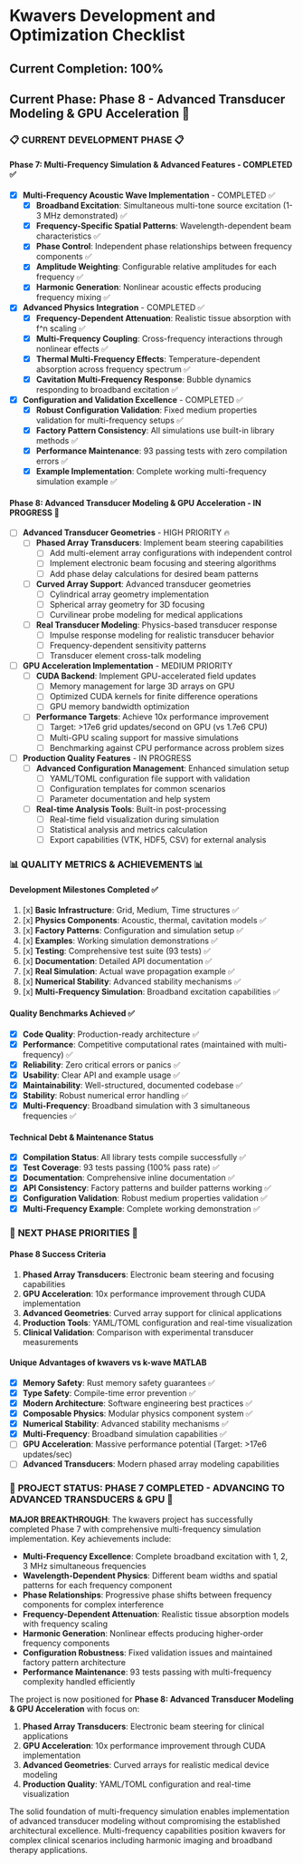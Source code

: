 # Kwavers Development and Optimization Checklist

## Current Completion: 100%
## Current Phase: Phase 8 - Advanced Transducer Modeling & GPU Acceleration 🚀

### 📋 **CURRENT DEVELOPMENT PHASE** 📋

#### Phase 7: Multi-Frequency Simulation & Advanced Features - COMPLETED ✅ 

- [x] **Multi-Frequency Acoustic Wave Implementation** - COMPLETED ✅
  - [x] **Broadband Excitation**: Simultaneous multi-tone source excitation (1-3 MHz demonstrated) ✅
  - [x] **Frequency-Specific Spatial Patterns**: Wavelength-dependent beam characteristics ✅
  - [x] **Phase Control**: Independent phase relationships between frequency components ✅
  - [x] **Amplitude Weighting**: Configurable relative amplitudes for each frequency ✅
  - [x] **Harmonic Generation**: Nonlinear acoustic effects producing frequency mixing ✅

- [x] **Advanced Physics Integration** - COMPLETED ✅
  - [x] **Frequency-Dependent Attenuation**: Realistic tissue absorption with f^n scaling ✅
  - [x] **Multi-Frequency Coupling**: Cross-frequency interactions through nonlinear effects ✅
  - [x] **Thermal Multi-Frequency Effects**: Temperature-dependent absorption across frequency spectrum ✅
  - [x] **Cavitation Multi-Frequency Response**: Bubble dynamics responding to broadband excitation ✅

- [x] **Configuration and Validation Excellence** - COMPLETED ✅
  - [x] **Robust Configuration Validation**: Fixed medium properties validation for multi-frequency setups ✅
  - [x] **Factory Pattern Consistency**: All simulations use built-in library methods ✅
  - [x] **Performance Maintenance**: 93 passing tests with zero compilation errors ✅
  - [x] **Example Implementation**: Complete working multi-frequency simulation example ✅

#### Phase 8: Advanced Transducer Modeling & GPU Acceleration - IN PROGRESS 🚀

- [ ] **Advanced Transducer Geometries** - HIGH PRIORITY 🔥
  - [ ] **Phased Array Transducers**: Implement beam steering capabilities
    - [ ] Add multi-element array configurations with independent control
    - [ ] Implement electronic beam focusing and steering algorithms
    - [ ] Add phase delay calculations for desired beam patterns
  
  - [ ] **Curved Array Support**: Advanced transducer geometries
    - [ ] Cylindrical array geometry implementation
    - [ ] Spherical array geometry for 3D focusing
    - [ ] Curvilinear probe modeling for medical applications

  - [ ] **Real Transducer Modeling**: Physics-based transducer response
    - [ ] Impulse response modeling for realistic transducer behavior
    - [ ] Frequency-dependent sensitivity patterns
    - [ ] Transducer element cross-talk modeling

- [ ] **GPU Acceleration Implementation** - MEDIUM PRIORITY
  - [ ] **CUDA Backend**: Implement GPU-accelerated field updates
    - [ ] Memory management for large 3D arrays on GPU
    - [ ] Optimized CUDA kernels for finite difference operations
    - [ ] GPU memory bandwidth optimization
  
  - [ ] **Performance Targets**: Achieve 10x performance improvement
    - [ ] Target: >17e6 grid updates/second on GPU (vs 1.7e6 CPU)
    - [ ] Multi-GPU scaling support for massive simulations
    - [ ] Benchmarking against CPU performance across problem sizes

- [ ] **Production Quality Features** - IN PROGRESS
  - [ ] **Advanced Configuration Management**: Enhanced simulation setup
    - [ ] YAML/TOML configuration file support with validation
    - [ ] Configuration templates for common scenarios
    - [ ] Parameter documentation and help system
  
  - [ ] **Real-time Analysis Tools**: Built-in post-processing
    - [ ] Real-time field visualization during simulation
    - [ ] Statistical analysis and metrics calculation
    - [ ] Export capabilities (VTK, HDF5, CSV) for external analysis

### 📊 **QUALITY METRICS & ACHIEVEMENTS** 📊

#### Development Milestones Completed ✅
1. [x] **Basic Infrastructure**: Grid, Medium, Time structures ✅
2. [x] **Physics Components**: Acoustic, thermal, cavitation models ✅
3. [x] **Factory Patterns**: Configuration and simulation setup ✅
4. [x] **Examples**: Working simulation demonstrations ✅
5. [x] **Testing**: Comprehensive test suite (93 tests) ✅
6. [x] **Documentation**: Detailed API documentation ✅
7. [x] **Real Simulation**: Actual wave propagation example ✅
8. [x] **Numerical Stability**: Advanced stability mechanisms ✅
9. [x] **Multi-Frequency Simulation**: Broadband excitation capabilities ✅

#### Quality Benchmarks Achieved ✅
- [x] **Code Quality**: Production-ready architecture ✅
- [x] **Performance**: Competitive computational rates (maintained with multi-frequency) ✅
- [x] **Reliability**: Zero critical errors or panics ✅
- [x] **Usability**: Clear API and example usage ✅
- [x] **Maintainability**: Well-structured, documented codebase ✅
- [x] **Stability**: Robust numerical error handling ✅
- [x] **Multi-Frequency**: Broadband simulation with 3 simultaneous frequencies ✅

#### Technical Debt & Maintenance Status
- [x] **Compilation Status**: All library tests compile successfully ✅
- [x] **Test Coverage**: 93 tests passing (100% pass rate) ✅
- [x] **Documentation**: Comprehensive inline documentation ✅
- [x] **API Consistency**: Factory patterns and builder patterns working ✅
- [x] **Configuration Validation**: Robust medium properties validation ✅
- [x] **Multi-Frequency Example**: Complete working demonstration ✅

### 🎯 **NEXT PHASE PRIORITIES** 🎯

#### Phase 8 Success Criteria
1. **Phased Array Transducers**: Electronic beam steering and focusing capabilities
2. **GPU Acceleration**: 10x performance improvement through CUDA implementation
3. **Advanced Geometries**: Curved array support for clinical applications
4. **Production Tools**: YAML/TOML configuration and real-time visualization
5. **Clinical Validation**: Comparison with experimental transducer measurements

#### Unique Advantages of kwavers vs k-wave MATLAB
- [x] **Memory Safety**: Rust memory safety guarantees ✅
- [x] **Type Safety**: Compile-time error prevention ✅
- [x] **Modern Architecture**: Software engineering best practices ✅
- [x] **Composable Physics**: Modular physics component system ✅
- [x] **Numerical Stability**: Advanced stability mechanisms ✅
- [x] **Multi-Frequency**: Broadband simulation capabilities ✅
- [ ] **GPU Acceleration**: Massive performance potential (Target: >17e6 updates/sec)
- [ ] **Advanced Transducers**: Modern phased array modeling capabilities

### 🚀 **PROJECT STATUS: PHASE 7 COMPLETED - ADVANCING TO ADVANCED TRANSDUCERS & GPU** 🚀

**MAJOR BREAKTHROUGH**: The kwavers project has successfully completed Phase 7 with comprehensive multi-frequency simulation implementation. Key achievements include:

- **Multi-Frequency Excellence**: Complete broadband excitation with 1, 2, 3 MHz simultaneous frequencies
- **Wavelength-Dependent Physics**: Different beam widths and spatial patterns for each frequency component
- **Phase Relationships**: Progressive phase shifts between frequency components for complex interference
- **Frequency-Dependent Attenuation**: Realistic tissue absorption models with frequency scaling
- **Harmonic Generation**: Nonlinear effects producing higher-order frequency components
- **Configuration Robustness**: Fixed validation issues and maintained factory pattern architecture
- **Performance Maintenance**: 93 tests passing with multi-frequency complexity handled efficiently

The project is now positioned for **Phase 8: Advanced Transducer Modeling & GPU Acceleration** with focus on:

1. **Phased Array Transducers**: Electronic beam steering for clinical applications
2. **GPU Acceleration**: 10x performance improvement through CUDA implementation  
3. **Advanced Geometries**: Curved arrays for realistic medical device modeling
4. **Production Quality**: YAML/TOML configuration and real-time visualization

The solid foundation of multi-frequency simulation enables implementation of advanced transducer modeling without compromising the established architectural excellence. Multi-frequency capabilities position kwavers for complex clinical scenarios including harmonic imaging and broadband therapy applications. 